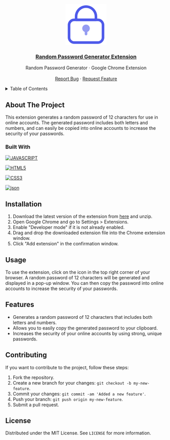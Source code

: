 <!-- Project Logo -->
<br />
<div align="center">
  <a href="https://github.com/mgiordano95/Random-Password-Generator-Extension">
    <img src="icons/password-128.png" alt="Logo" width="128" height="128">
  </a>

  <h3 align="center">
    <a href="https://github.com/mgiordano95/Random-Password-Generator-Extension">Random Password Generator Extension</a>
  </h3>

  <p align="center">
    Random Password Generator · Google Chrome Extension
    <br />
    <br />
    <a href="https://github.com/mgiordano95/Random-Password-Generator-Extension/issues">Report Bug</a>
    ·
    <a href="https://github.com/mgiordano95/Random-Password-Generator-Extension/issues">Request Feature</a>
  </p>
</div>

<!-- Table Of Contents -->
<details>
  <summary>Table of Contents</summary>
  <ol>
    <li>
      <a href="#about-the-project">About The Project</a>
      <ul>
        <li><a href="#built-with">Built With</a></li>
      </ul>
    </li>
    <li><a href="#installation">Installation</a></li>
    <li><a href="#usage">Usage</a></li>
    <li><a href="#features">Features</a></li>
    <li><a href="#contributing">Contributing</a></li>
    <li><a href="#license">License</a></li>
  </ol>
</details>

<!-- About The Project -->
## About The Project

This extension generates a random password of 12 characters for use in online accounts. The generated password includes both letters and numbers, and can easily be copied into online accounts to increase the security of your passwords.

### Built With

[![JAVASCRIPT][javascript]][javascript-url]

[![HTML5][html5]][html5-url]

[![CSS3][css3]][css3-url]

[![json][json]][json-url]

<!-- Installation -->
## Installation

1. Download the latest version of the extension from [here](https://github.com/mgiordano95/Random-Password-Generator-Extension/archive/refs/heads/master.zip) and unzip.
2. Open Google Chrome and go to Settings > Extensions.
3. Enable "Developer mode" if it is not already enabled.
4. Drag and drop the downloaded extension file into the Chrome extension window.
5. Click "Add extension" in the confirmation window.

<!-- Usage -->
## Usage

To use the extension, click on the icon in the top right corner of your browser. A random password of 12 characters will be generated and displayed in a pop-up window. You can then copy the password into online accounts to increase the security of your passwords.

<!-- Features -->
## Features

- Generates a random password of 12 characters that includes both letters and numbers.
- Allows you to easily copy the generated password to your clipboard.
- Increases the security of your online accounts by using strong, unique passwords.

<!-- Contributing -->
## Contributing

If you want to contribute to the project, follow these steps:

1. Fork the repository.
2. Create a new branch for your changes: `git checkout -b my-new-feature`.
3. Commit your changes: `git commit -am 'Added a new feature'`.
4. Push your branch: `git push origin my-new-feature`.
5. Submit a pull request.

<!-- License -->
## License

Distributed under the MIT License. See `LICENSE` for more information.


<!-- MARKDOWN LINKS & IMAGES -->
<!-- https://www.markdownguide.org/basic-syntax/#reference-style-links -->
[javascript]: https://img.shields.io/badge/JavaScript-323330?style=for-the-badge&logo=javascript&logoColor=F7DF1E
[html5]: https://img.shields.io/badge/HTML5-E34F26?style=for-the-badge&logo=html5&logoColor=white
[css3]: https://img.shields.io/badge/CSS3-1572B6?style=for-the-badge&logo=css3&logoColor=white
[json]: https://img.shields.io/badge/json-5E5C5C?style=for-the-badge&logo=json&logoColor=white

[javascript-url]: https://www.w3schools.com/js/
[html5-url]: https://www.w3schools.com/html/
[css3-url]: https://www.w3schools.com/css/
[json-url]: https://www.json.org/